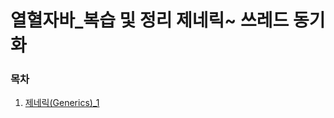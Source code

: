 # 열혈자바_복습 및 정리 제네릭~ 쓰레드 동기화

### 목차

1. [제네릭(Generics)_1](https://github.com/j-jh-Study/hotblood-java-programing/blob/main/C.21-Generics.md)
